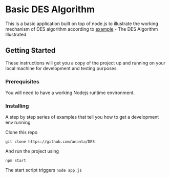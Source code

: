 # Basic DES Algorithm

This is a basic application built on top of node.js to illustrate the working mechanism of DES algorithm according to [example](http://page.math.tu-berlin.de/~kant/teaching/hess/krypto-ws2006/des.htm) - The DES Algorithm Illustrated

## Getting Started

These instructions will get you a copy of the project up and running on your local machine for development and testing purposes.

### Prerequisites

You will need to have a working Nodejs runtime environment.

### Installing

A step by step series of examples that tell you how to get a development env running

Clone this repo

```
git clone https://github.com/ananta/DES
```

And run the project using

```
npm start
```

The start script triggers `node app.js`
